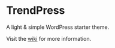 # TrendPress

A light & simple WordPress starter theme.

Visit the [wiki](https://github.com/trendwerk/trendpress/wiki) for more information.